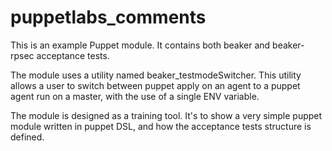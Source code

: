 # puppetlabs_comments
This is an example Puppet module. It contains both beaker and beaker-rpsec acceptance tests. 

The module uses a utility named beaker_testmodeSwitcher. This utility allows a user to switch between puppet apply on an agent to a puppet agent run on a master, with the use of a single ENV variable. 

The module is designed as a training tool. It's to show a very simple puppet module written in puppet DSL, and how the acceptance tests structure is defined.
